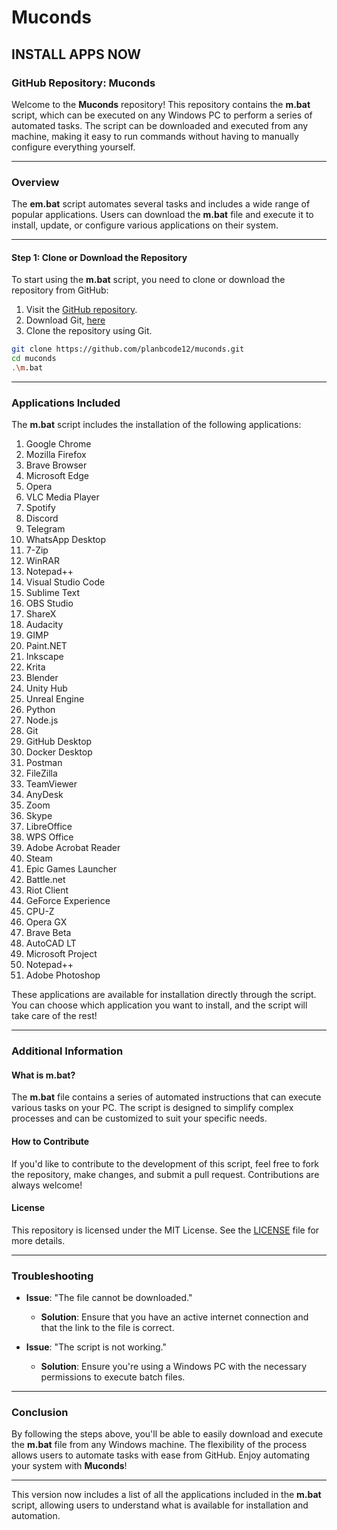 # Muconds
INSTALL APPS NOW
---

### **GitHub Repository: Muconds**

Welcome to the **Muconds** repository! This repository contains the **m.bat** script, which can be executed on any Windows PC to perform a series of automated tasks. The script can be downloaded and executed from any machine, making it easy to run commands without having to manually configure everything yourself.

---

### **Overview**

The **em.bat** script automates several tasks and includes a wide range of popular applications. Users can download the **m.bat** file and execute it to install, update, or configure various applications on their system.

---

#### **Step 1: Clone or Download the Repository**

To start using the **m.bat** script, you need to clone or download the repository from GitHub:

1. Visit the [GitHub repository](https://github.com/planbcode12/muconds).
2. Download Git, [here](https://git-scm.com/downloads/win)
3. Clone the repository using Git.
 ```bash
git clone https://github.com/planbcode12/muconds.git
cd muconds
.\m.bat
 ```

---

### **Applications Included**

The **m.bat** script includes the installation of the following applications:

1. Google Chrome
2. Mozilla Firefox
3. Brave Browser
4. Microsoft Edge
5. Opera
6. VLC Media Player
7. Spotify
8. Discord
9. Telegram
10. WhatsApp Desktop
11. 7-Zip
12. WinRAR
13. Notepad++
14. Visual Studio Code
15. Sublime Text
16. OBS Studio
17. ShareX
18. Audacity
19. GIMP
20. Paint.NET
21. Inkscape
22. Krita
23. Blender
24. Unity Hub
25. Unreal Engine
26. Python
27. Node.js
28. Git
29. GitHub Desktop
30. Docker Desktop
31. Postman
32. FileZilla
33. TeamViewer
34. AnyDesk
35. Zoom
36. Skype
37. LibreOffice
38. WPS Office
39. Adobe Acrobat Reader
40. Steam
41. Epic Games Launcher
42. Battle.net
43. Riot Client
44. GeForce Experience
46. CPU-Z
47. Opera GX
48. Brave Beta
49. AutoCAD LT
50. Microsoft Project
51. Notepad++
52. Adobe Photoshop
    
These applications are available for installation directly through the script. You can choose which application you want to install, and the script will take care of the rest!

---

### **Additional Information**

#### **What is m.bat?**
The **m.bat** file contains a series of automated instructions that can execute various tasks on your PC. The script is designed to simplify complex processes and can be customized to suit your specific needs.

#### **How to Contribute**
If you'd like to contribute to the development of this script, feel free to fork the repository, make changes, and submit a pull request. Contributions are always welcome!

#### **License**
This repository is licensed under the MIT License. See the [LICENSE](https://github.com/planbcode12/muconds/blob/main/LICENSE) file for more details.

---

### **Troubleshooting**

- **Issue**: "The file cannot be downloaded."
  - **Solution**: Ensure that you have an active internet connection and that the link to the file is correct.

- **Issue**: "The script is not working."
  - **Solution**: Ensure you're using a Windows PC with the necessary permissions to execute batch files.

---

### **Conclusion**

By following the steps above, you'll be able to easily download and execute the **m.bat** file from any Windows machine. The flexibility of the process allows users to automate tasks with ease from GitHub. Enjoy automating your system with **Muconds**!

---

This version now includes a list of all the applications included in the **m.bat** script, allowing users to understand what is available for installation and automation.
